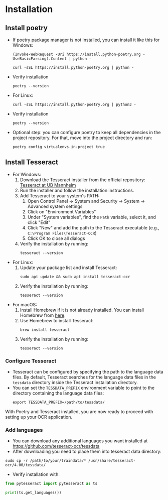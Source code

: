 # Installation

## Install poetry

<ul>
    <li>If poetry package manager is not installed, you can install it like this for Windows:
        <pre><code>(Invoke-WebRequest -Uri https://install.python-poetry.org -UseBasicParsing).Content | python - <br>
curl -sSL https://install.python-poetry.org | python -</code></pre>
<li>Verify installation</li>
        <pre><code>poetry --version</code></pre>
    </li>
    <li>For Linux:
        <pre><code>curl -sSL https://install.python-poetry.org | python3 -</code></pre>

<li>Verify installation</li>
        <pre><code>poetry --version</code></pre>
<li>Optional step: you can configure poetry to keep all dependencies in the project repository. For that, move into the project directory and run:
        <pre><code>poetry config virtualenvs.in-project true        </code></pre>
    </li>
</ul>

## Install Tesseract

<ul>
    <li>For Windows:
        <ol>
            <li>Download the Tesseract installer from the official repository: <a href="https://github.com/UB-Mannheim/tesseract/wiki">Tesseract at UB Mannheim</a></li>
            <li>Run the installer and follow the installation instructions.</li>
            <li>Add Tesseract to your system's PATH:
                <ol>
                    <li>Open Control Panel -> System and Security -> System -> Advanced system settings</li>
                    <li>Click on "Environment Variables"</li>
                    <li>Under "System variables", find the <code>Path</code> variable, select it, and click "Edit"</li>
                    <li>Click "New" and add the path to the Tesseract executable (e.g., <code>C:\Program Files\Tesseract-OCR</code>)</li>
                    <li>Click OK to close all dialogs</li>
                </ol>
            </li>
            <li>Verify the installation by running:
                <pre><code>tesseract --version</code></pre>
            </li>
        </ol>
    </li>
    <li>For Linux:
        <ol>
            <li>Update your package list and install Tesseract:
                <pre><code>sudo apt update && sudo apt install tesseract-ocr</code></pre>
            </li>
            <li>Verify the installation by running:
                <pre><code>tesseract --version</code></pre>
            </li>
        </ol>
    </li>
    <li>For macOS:
        <ol>
            <li>Install Homebrew if it is not already installed. You can install Homebrew from <a href="https://brew.sh/">here</a>.</li>
            <li>Use Homebrew to install Tesseract:
                <pre><code>brew install tesseract</code></pre>
            </li>
            <li>Verify the installation by running:
                <pre><code>tesseract --version</code></pre>
            </li>
        </ol>
    </li>
</ul>

### Configure Tesseract

<ul>
    <li>Tesseract can be configured by specifying the path to the language data files. By default, Tesseract searches for the language data files in the <code>tessdata</code> directory inside the Tesseract installation directory.</li>
    <li>You can set the <code>TESSDATA_PREFIX</code> environment variable to point to the directory containing the language data files:
        <pre><code>export TESSDATA_PREFIX=/path/to/tessdata/</code></pre>
    </li>
</ul>

<p>With Poetry and Tesseract installed, you are now ready to proceed with setting up your OCR application.</p>


### Add languages

- You can download any additional languages you want installed at https://github.com/tesseract-ocr/tessdata
- After downloading you need to place them into tesseract data directory:
```shell
sudo cp -r /path/to/your/traindata/* /usr/share/tesseract-ocr/4.00/tessdata/
```
- Verify installation with:
```python
from pytesseract import pytesseract as ts

print(ts.get_languages())
```